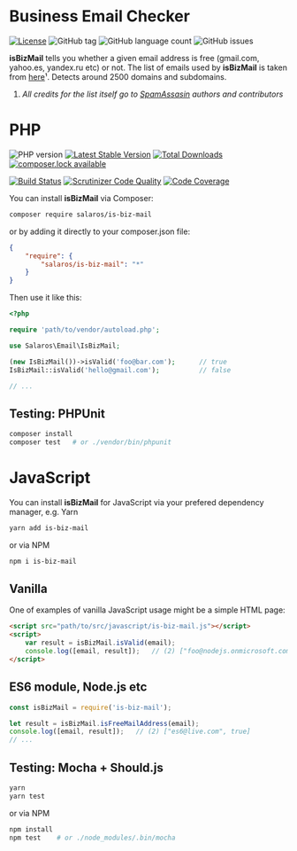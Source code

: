 Business Email Checker
=========================

[![License](https://poser.pugx.org/salaros/is-biz-mail/license)](https://packagist.org/packages/salaros/is-biz-mail)
![GitHub tag](https://img.shields.io/github/tag/salaros/is-biz-mail.svg)
![GitHub language count](https://img.shields.io/github/languages/count/salaros/is-biz-mail.svg)
![GitHub issues](https://img.shields.io/github/issues/salaros/is-biz-mail.svg)

**isBizMail** tells you whether a given email address is free (gmail.com, yahoo.es, yandex.ru etc) or not.
The list of emails used by **isBizMail** is taken from [here](http://svn.apache.org/repos/asf/spamassassin/trunk/rules/20_freemail_domains.cf)¹.
Detects around 2500 domains and subdomains.

1) *All credits for the list itself go to [SpamAssasin](https://spamassassin.apache.org/) authors and contributors*

# PHP

![PHP version](https://img.shields.io/badge/PHP%20version-5.4.+%20|%207.0+-blue.svg)
[![Latest Stable Version](https://poser.pugx.org/salaros/is-biz-mail/version)](https://packagist.org/packages/salaros/is-biz-mail)
[![Total Downloads](https://poser.pugx.org/salaros/is-biz-mail/downloads)](https://packagist.org/packages/salaros/is-biz-mail)
[![composer.lock available](https://poser.pugx.org/salaros/is-biz-mail/composerlock)](https://packagist.org/packages/salaros/is-biz-mail)

[![Build Status](https://scrutinizer-ci.com/g/salaros/is-biz-mail/badges/build.png?b=master)](https://scrutinizer-ci.com/g/salaros/is-biz-mail/build-status/master)
[![Scrutinizer Code Quality](https://scrutinizer-ci.com/g/salaros/is-biz-mail/badges/quality-score.png?b=master)](https://scrutinizer-ci.com/g/salaros/is-biz-mail/?branch=master)
[![Code Coverage](https://scrutinizer-ci.com/g/salaros/is-biz-mail/badges/coverage.png?b=master)](https://scrutinizer-ci.com/g/salaros/is-biz-mail/?branch=master)

You can install **isBizMail** via Composer:

```bash
composer require salaros/is-biz-mail
```

or by adding it directly to your composer.json file:

```json
{
    "require": {
        "salaros/is-biz-mail": "*"
    }
}
```

Then use it like this:

```php
<?php

require 'path/to/vendor/autoload.php';

use Salaros\Email\IsBizMail;

(new IsBizMail())->isValid('foo@bar.com');      // true
IsBizMail::isValid('hello@gmail.com');          // false

// ...
```

## Testing: PHPUnit

```bash
composer install
composer test   # or ./vendor/bin/phpunit
```

# JavaScript

You can install **isBizMail** for JavaScript via your prefered dependency manager, e.g. Yarn

```bash
yarn add is-biz-mail
```

or via NPM

```bash
npm i is-biz-mail
```

## Vanilla

One of examples of vanilla JavaScript usage might be a simple HTML page:

```html
<script src="path/to/src/javascript/is-biz-mail.js"></script>
<script>
    var result = isBizMail.isValid(email);
    console.log([email, result]);   // (2) ["foo@nodejs.onmicrosoft.com", false]
</script>
```

## ES6 module, Node.js etc

```js
const isBizMail = require('is-biz-mail');

let result = isBizMail.isFreeMailAddress(email);
console.log([email, result]);   // (2) ["es6@live.com", true]
// ...
```

## Testing: Mocha + Should.js

```bash
yarn
yarn test
```

or via NPM

```bash
npm install
npm test    # or ./node_modules/.bin/mocha
```
